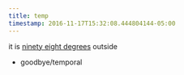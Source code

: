 ```yaml
---
title: temp
timestamp: 2016-11-17T15:32:08.444804144-05:00
---
```


it is [ninety eight degrees](temperature/ambient) outside
* goodbye/temporal
